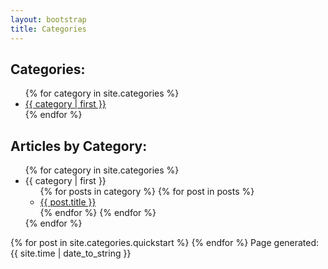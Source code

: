 ```yaml
---
layout: bootstrap
title: Categories
---
```

<h2>Categories:</h2>
<ul>
{% for category in site.categories %}
  <li><a href="#{{ category | first }}">{{ category | first }}</a></li>
{% endfor %}
</ul>
<h2>Articles by Category:</h2>
<ul>
{% for category in site.categories %}
  <li><a name="{{ category | first }}">{{ category | first }}</a>
    <ul>
    {% for posts in category %}
      {% for post in posts %}
        <li><a href="{{ post.url }}">{{ post.title }}</a></li>
      {% endfor %}
    {% endfor %}
    </ul>
  </li>
{% endfor %}
</ul>
{% for post in site.categories.quickstart %}
<!-- h2><a href=".{{ post.url }}">{{ post.title }}</a></h2 -->
<!-- {{ post.content }} -->
{% endfor %}
Page generated: {{ site.time | date_to_string }}